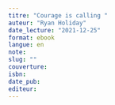 ```yaml
---
titre: "Courage is calling "
auteur: "Ryan Holiday"
date_lecture: "2021-12-25"
format: ebook
langue: en
note:
slug: ""
couverture: 
isbn: 
date_pub: 
editeur: 
---
```

